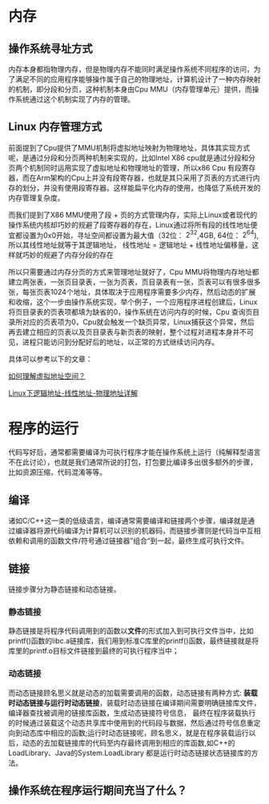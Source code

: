 # 内存

## 操作系统寻址方式
内存本身都指物理内存，但是物理内存不能同时满足操作系统不同程序的访问，为了满足不同的应用程序能够操作属于自己的物理地址，计算机设计了一种内存映射的机制，即分段和分页，这种机制本身由Cpu MMU（内存管理单元）提供，而操作系统通过这个机制实现了内存的管理。

## Linux 内存管理方式

前面提到了Cpu提供了MMU机制将虚拟地址映射为物理地址，具体其实现方式呢，是通过分段和分页两种机制来实现的，比如Intel X86 cpu就是通过分段和分页两个机制同时运用实现了虚拟地址和物理地址的管理，所以x86 Cpu 有段寄存器，而在Arm架构的Cpu上并没有段寄存器，也就是其只采用了页表的方式进行内存的划分，并没有使用段寄存器。这样能扁平化内存的使用，也降低了系统开发的内存管理复杂度。

而我们提到了X86 MMU使用了段 + 页的方式管理内存，实际上Linux或者现代的操作系统内核却巧妙的规避了段寄存器的存在，Linux通过将所有段的线性地址便宜都设置为0x0开始，寻址空间都设置为最大值（32位： $2^{32}$,4GB, 64位： $2^{64}$), 所以其线性地址就等于其逻辑地址， 线性地址 = 逻辑地址 + 线性地址偏移量，这样就巧妙的规避了内存分段的存在

所以只需要通过内存分页的方式来管理地址就好了，Cpu MMU将物理内存地址都建立两张表，一张页目录表，一张为页表，页目录表有一张，页表可以有很多很多张，每张页表1024个地址，具体取决于应用程序需要多少内存，然后动态的扩展和收缩，这个一步由操作系统实现，举个例子，一个应用程序进程创建后，Linux将页目录表的页表项都填为缺省的0，操作系统在访问内存的时候，Cpu 查询页目录所对应的页表项为0，Cpu就会触发一个缺页异常，Linux捕获这个异常，然后再去建立相应的页表以及页目录表与新页表的映射，整个过程对进程本身并不可见，进程只能访问到分配好后的地址，以正常的方式继续访问内存。

具体可以参考以下的文章：

[如何理解虚拟地址空间？](https://www.zhihu.com/question/290504400?utm_id=0)

[Linux下逻辑地址-线性地址-物理地址详解](https://zhuanlan.zhihu.com/p/149674856)

# 程序的运行
代码写好后，通常都需要编译为可执行程序才能在操作系统上运行（纯解释型语言不在此讨论），也就是我们通常所说的打包，打包要比编译多出很多额外的步骤，比如资源压缩，代码混淆等等。 

## 编译
诸如C/C++这一类的低级语言，编译通常需要编译和链接两个步骤，编译就是通过编译器将源代码编译为计算机可以识别的机器码，而链接步骤则是代码当中互相依赖和调用的函数文件/符号通过链接器”组合“到一起，最终生成可执行文件。

## 链接
链接步骤分为静态链接和动态链接。
### 静态链接
静态链接是将程序代码调用到的函数以**文件**的形式加入到可执行文件当中，比如printf()函数的libc.a链接库，我们用到标准C库里的printf()函数，最终链接就是将库里的printf.o目标文件链接到最终的可执行程序当中；
### 动态链接
而动态链接顾名思义就是动态的加载需要调用的函数，动态链接有两种方式: **装载时动态链接与运行时动态链接**，装载时动态链接在编译期间需要明确链接库文件，编译器查找被调用的链接库函数，生成动态链接符号信息， 最终在程序装载执行的时候通过装载这个动态共享库中使用到的代码段与数据，然后通过符号信息重定向到动态库中相应的函数;运行时动态链接呢，顾名思义，就是在程序装载运行以后，动态的去加载链接库的代码至内存最终调用到相应的库函数,如C++的LoadLibrary、Java的System.LoadLibrary 都是运行时动态链接状态链接库的方法。

## 操作系统在程序运行期间充当了什么？